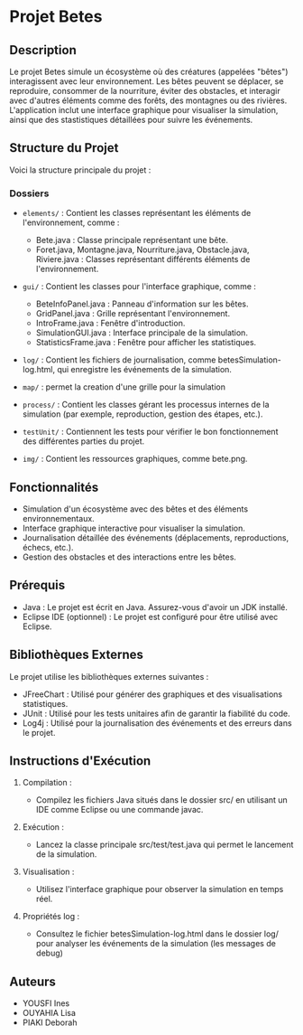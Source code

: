 # Projet Betes

## Description

Le projet Betes simule un écosystème où des créatures (appelées "bêtes") interagissent avec leur environnement. Les bêtes peuvent se déplacer, se reproduire, consommer de la nourriture, éviter des obstacles, et interagir avec d'autres éléments comme des forêts, des montagnes ou des rivières. L'application inclut une interface graphique pour visualiser la simulation, ainsi que des stastistiques détaillées pour suivre les événements.

## Structure du Projet

Voici la structure principale du projet :

### Dossiers

- `elements/` : Contient les classes représentant les éléments de l'environnement, comme :
  - Bete.java : Classe principale représentant une bête.
  - Foret.java, Montagne.java, Nourriture.java, Obstacle.java, Riviere.java : Classes représentant différents éléments de l'environnement.

- `gui/` : Contient les classes pour l'interface graphique, comme :
  - BeteInfoPanel.java : Panneau d'information sur les bêtes.
  - GridPanel.java : Grille représentant l'environnement.
  - IntroFrame.java : Fenêtre d'introduction.
  - SimulationGUI.java : Interface principale de la simulation.
  - StatisticsFrame.java : Fenêtre pour afficher les statistiques.

- `log/` : Contient les fichiers de journalisation, comme betesSimulation-log.html, qui enregistre les événements de la simulation.

- `map/` : permet la creation d'une grille pour la simulation

- `process/` : Contient les classes gérant les processus internes de la simulation (par exemple, reproduction, gestion des étapes, etc.).

- `testUnit/` : Contiennent les tests pour vérifier le bon fonctionnement des différentes parties du projet.

- `img/` : Contient les ressources graphiques, comme bete.png.


## Fonctionnalités

- Simulation d'un écosystème avec des bêtes et des éléments environnementaux.
- Interface graphique interactive pour visualiser la simulation.
- Journalisation détaillée des événements (déplacements, reproductions, échecs, etc.).
- Gestion des obstacles et des interactions entre les bêtes.

## Prérequis

- Java : Le projet est écrit en Java. Assurez-vous d'avoir un JDK installé.
- Eclipse IDE (optionnel) : Le projet est configuré pour être utilisé avec Eclipse.

## Bibliothèques Externes

Le projet utilise les bibliothèques externes suivantes :

- JFreeChart : Utilisé pour générer des graphiques et des visualisations statistiques.
- JUnit : Utilisé pour les tests unitaires afin de garantir la fiabilité du code.
- Log4j : Utilisé pour la journalisation des événements et des erreurs dans le projet.

## Instructions d'Exécution

1. Compilation :
   - Compilez les fichiers Java situés dans le dossier src/ en utilisant un IDE comme Eclipse ou une commande javac.

2. Exécution :
   - Lancez la classe principale src/test/test.java qui permet le lancement de la simulation.

3. Visualisation :
   - Utilisez l'interface graphique pour observer la simulation en temps réel.

4. Propriétés log :
   - Consultez le fichier betesSimulation-log.html dans le dossier log/ pour analyser les événements de la simulation (les messages de debug)

## Auteurs

- YOUSFI Ines
- OUYAHIA Lisa
- PIAKI Deborah
